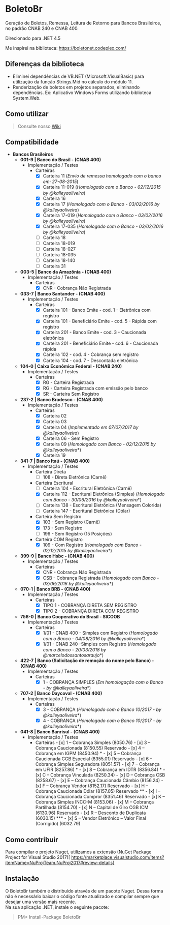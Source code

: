 ﻿BoletoBr
==========

Geração de Boletos, Remessa, Leitura de Retorno para Bancos Brasileiros, no padrão CNAB 240 e CNAB 400.

Direcionado para .NET 4.5

Me inspirei na biblioteca: https://boletonet.codeplex.com/

## Diferenças da biblioteca
- Eliminei dependências de VB.NET (Microsoft.VisualBasic) para utilização da função Strings.Mid no cálculo do módulo 11.
- Renderização de boletos em projetos separados, eliminando dependências. Ex: Aplicativo Windows Forms utilizando biblioteca System.Web.

## Como utilizar

> Consulte nosso [Wiki](https://github.com/TimeShareSolucoes/boletobr/wiki)

## Compatibilidade

- <b>Bancos Brasileiros</b>
	- <b>001-9 | Banco do Brasil - (CNAB 400)</b>
		- Implementação / Testes
			- Carteiras
				- [x] Carteira 11 		(*Envio de remessa homologado com o banco em: 27-08-2015*)
				- [x] Carteira 11-019 	(*Homologado com o Banco - 02/12/2015 by @kalleyaoliveira*)
				- [x] Carteira 16
				- [x] Carteira 17		(*Homologado com o Banco - 03/02/2016 by @kalleyaoliveira*)
				- [x] Carteira 17-019 	(*Homologado com o Banco - 03/02/2016 by @kalleyaoliveira*)
				- [x] Carteira 17-035 	(*Homologado com o Banco - 03/02/2016 by @kalleyaoliveira*)
				- [ ] Carteira 18
				- [ ] Carteira 18-019
				- [ ] Carteira 18-027
				- [ ] Carteira 18-035
				- [ ] Carteira 18-140
				- [ ] Carteira 31
	- <b>003-5 | Banco da Amazônia - (CNAB 400)</b>
		- Implementação / Testes
			- Carteiras
				- [x] CNR - Cobrança Não Registrada
	- <b>033-7 | Banco Santander - (CNAB 400)</b>
		- Implementação / Testes
			- Carteiras
				- [x] Carteira 101 - Banco Emite - cod. 1 - Eletrônica com registro
                - [x] Carteira 101 - Beneficiário Emite - cod. 5 - Rápida com registro
                - [x] Carteira 201 - Banco Emite - cod. 3 - Caucionada eletrônica
                - [x] Carteira 201 - Beneficiário Emite - cod. 6 - Caucionada rápida
                - [x] Carteira 102 - cod. 4 - Cobrança sem registro
                - [x] Carteira 104 - cod. 7 - Descontada eletrônica
	- <b>104-0 | Caixa Econômica Federal - (CNAB 240)</b>
		- Implementação / Testes 
			- Carteiras
				- [x] RG - Carteira Registrada 
				- [x] RG - Carteira Registrada com emissão pelo banco 
				- [x] SR - Carteira Sem Registro 
	- <b>237-2 | Banco Bradesco - (CNAB 400)</b>
		- Implementação / Testes
			- Carteiras
				- [x] Carteira 02
				- [x] Carteira 03
				- [x] Carteira 04 (*Implementado em 07/07/2017 by @kalleyaoliveira*)
				- [x] Carteira 06 - Sem Registro
				- [x] Carteira 09 (*Homologado com Banco - 02/12/2015 by @kalleyaoliveira**)
				- [x] Carteira 19
	- <b>341-7 | Banco Itaú - (CNAB 400)</b>
		- Implementação / Testes 
			- Carteira Direta
				- [ ] 108 - Direta Eletrônica (Carnê) 
			- Carteira Escritural
				- [ ] Carteira 104 - Escritural Eletrônica (Carnê)
				- [x] Carteira 112 - Escritural Eletrônica (Simples) (*Homologado com Banco - 30/06/2016 by @kalleyaoliveira**)
				- [ ] Carteira 138 - Escritural Eletrônica (Mensagem Colorida)
				- [ ] Carteira 147 - Escritural Eletrônica (Dólar)
			- Carteira Sem Registro
				- [x] 103 - Sem Registro (Carnê)
				- [x] 173 - Sem Registro
				- [ ] 196 - Sem Registro (15 Posições)
			- Carteira COM Registro
				- [x] 109 - Com Registro (*Homologado com Banco - 02/12/2015 by @kalleyaoliveira**)
	- <b>399-9 | Banco Hsbc - (CNAB 400)</b>
		- Implementação / Testes
			- Carteiras
				- [x] CNR - Cobrança Não Registrada
				- [x] CSB - Cobrança Registrada (*Homologado com Banco - 03/06/2016 by @kalleyaoliveira**)
	- <b>070-1 | Banco BRB - (CNAB 400)</b>
		- Implementação / Testes
			- Carteiras
				- [x] TIPO 1 - COBRANÇA DIRETA SEM REGISTRO				
				- [x] TIPO 2 - COBRANÇA DIRETA COM REGISTRO
	- <b>756-0 | Banco Cooperativo do Brasil - SICOOB</b>
		- Implementação / Testes
			- Carteiras
				- [x] 1/01 - CNAB 400 - Simples com Registro (*Homologado com o Banco - 04/08/2016 by @kalleyaoliveira**)
				- [x] 1/01 - CNAB 240 -Simples com Registro (*Homologado com o Banco - 20/03/2018 by @marcelodossantosaraujo**)
	- <b>422-7 | Banco (Solicitação de remoção do nome pelo Banco) - (CNAB 400)</b>
		- Implementação / Testes
			- Carteiras
				- [x] 1 - COBRANÇA SIMPLES (*Em homologação com o Banco - by @kalleyaoliveira**)
	- <b>707-2 | Banco Daycoval - (CNAB 400)</b>
		- Implementação / Testes
			- Carteiras
				- [x] 3 - COBRANÇA (*Homologado com o Banco 10/2017 - by @kalleyaoliveira**)
				- [x] 4 - COBRANÇA (*Homologado com o Banco 10/2017 - by @kalleyaoliveira**)
	- <b>041-8 | Banco Banrisul - (CNAB 400)</b>
		- Implementação / Testes
			- Carteiras 
            			- [x]  1 – Cobrança Simples (8050.76)
			        - [x]  3 – Cobrança Caucionada (8150.55) Reservado
			        - [x]  4 – Cobrança em IGPM (8450.94) *
			        - [x]  5 – Cobrança Caucionada CGB Especial (8355.01) Reservado
			        - [x]  6 – Cobrança Simples Seguradora (8051.57)
			        - [x]  7 – Cobrança em UFIR (8257.86) *
			        - [x]  8 – Cobrança em IDTR (8356.84) *
			        - [x]  C – Cobrança Vinculada (8250.34)
			        - [x]  D – Cobrança CSB (8258.67)
			        - [x]  E – Cobrança Caucionada Câmbio (8156.24)
			        - [x]  F – Cobrança Vendor (8152.17) Reservado
			        - [x]  H – Cobrança Caucionada Dólar (8157.05) Reservado **
			        - [x]  I – Cobrança Caucionada Compror (8351.46) Reservado
			        - [x]  K – Cobrança Simples INCC-M (8153.06)
			        - [x]  M – Cobrança Partilhada (8154.70)
			        - [x]  N – Capital de Giro CGB ICM (6130.96) Reservado
			        - [x]  R – Desconto de Duplicata (6030.15) ***
			        - [x]  S – Vendor Eletrônico – Valor Final (Corrigido) (6032.79) 
				
## Como contribuir

Para compilar o projeto Nuget, utilizamos a extensão (NuGet Package Project for Visual Studio 2017)[
https://marketplace.visualstudio.com/items?itemName=NuProjTeam.NuProj2017#review-details]

## Instalação
O BoletoBr também é distribuído através de um pacote Nuget. Dessa forma não é necessário baixar o código fonte atualizado e compilar sempre que desejar uma versão mais recente.  
Na sua aplicação .NET, instale o seguinte pacote:  
> PM> Install-Package BoletoBr
